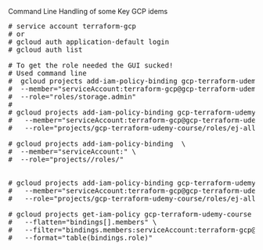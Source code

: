 Command Line Handling of some Key GCP idems


<pre>
# service account terraform-gcp
# or
# gcloud auth application-default login
# gcloud auth list 

# To get the role needed the GUI sucked!
# Used command line 
#  gcloud projects add-iam-policy-binding gcp-terraform-udemy-course \
#  --member="serviceAccount:terraform-gcp@gcp-terraform-udemy-course.iam.gserviceaccount.com" \
#  --role="roles/storage.admin"
#
# gcloud projects add-iam-policy-binding gcp-terraform-udemy-course \
#   --member="serviceAccount:terraform-gcp@gcp-terraform-udemy-course.iam.gserviceaccount.com" \
#   --role="projects/gcp-terraform-udemy-course/roles/ej-all"

# gcloud projects add-iam-policy-binding <PROJECT_ID> \
#  --member="serviceAccount:<SERVICE_ACCOUNT_EMAIL>" \
#  --role="projects/<PROJECT_ID>/roles/<CUSTOM_ROLE_NAME>"


# gcloud projects add-iam-policy-binding gcp-terraform-udemy-course \
#   --member="serviceAccount:terraform-gcp@gcp-terraform-udemy-course.iam.gserviceaccount.com" \
#   --role="projects/gcp-terraform-udemy-course/roles/ej-all"

# gcloud projects get-iam-policy gcp-terraform-udemy-course \
#   --flatten="bindings[].members" \
#   --filter="bindings.members:serviceAccount:terraform-gcp@gcp-terraform-udemy-course.iam.gserviceaccount.com" \
#   --format="table(bindings.role)"
</pre>